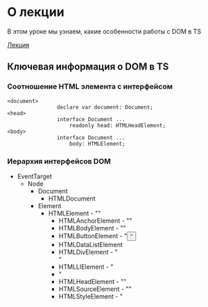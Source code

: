 # О лекции

В этом уроке мы узнаем, какие особенности работы с DOM в TS

[Лекция](https://campfire-school.com/courses/polnyy-kurs-po-typescript-react/episode/53)


## Ключевая информация о DOM в TS 

### Соотношение HTML элемента с интерфейсом 

````text
<document>           
                declare var document: Document;
<head>
                interface Document ...
                    readonly head: HTMLHeadElement;
<body>
                interface Document ...
                    body: HTMLElement;
````

### Иерархия интерфейсов DOM

* EventTarget
  * Node
    * Document
      * HTMLDocument
    * Element
      * HTMLElement - "<html>"
        * HTMLAnchorElement  - "<a>"
        * HTMLBodyElement - "<body>" 
        * HTMLButtonElement - "<button>"
        * HTMLDataListElement 
        * HTMLDivElement - "<div>"
        * HTMLLIElement - "<li>"
        * HTMLHeadElement - "<head>"
        * HTMLSourceElement - "<source>"
        * HTMLStyleElement - "<style>"


### Объявление интерфейсов:

````ts
interface Document extends Node, DocumentOrShadowRoot, FontFaceSource, GlobalEventHandlers, NonElementParentNode, ParentNode, XPathEvaluatorBase{}
interface Element extends Node, ARIAMixin, Animatable, ChildNode, InnerHTML, NonDocumentTypeChildNode, ParentNode, Slottable{}
interface ElementCSSInlineStyle {}
interface EventTarget {}
interface HTMLAnchorElement extends HTMLElement, HTMLHyperlinkElementUtils {}
interface HTMLDataListElement extends HTMLElement {}
interface HTMLDocument extends Document {}
interface HTMLDivElement extends HTMLElement {}
interface HTMLElement extends Element, ElementCSSInlineStyle, ElementContentEditable, GlobalEventHandlers, HTMLOrSVGElement{}
interface HTMLBodyElement extends HTMLElement, WindowEventHandlers{}
interface HTMLButtonElement extends HTMLElement {}
interface HTMLLIElement extends HTMLElement {}
interface HTMLHeadElement extends HTMLElement {}
interface HTMLSourceElement extends HTMLElement {}
interface HTMLStyleElement extends HTMLElement, LinkStyle {}
interface HTMLHyperlinkElementUtils {}
interface Node extends EventTarget {}
````

## Дополнительные материаллы

* EN [DOM Manipulation](https://www.typescriptlang.org/docs/handbook/dom-manipulation.html#handbook-content)
* [dom.generated.d.ts github/microsoft/TypeScript](https://github.com/microsoft/TypeScript/blob/main/src/lib/dom.generated.d.ts)
@see [dom.generated.d.ts в этом проекте](./dom-interfaces/vscode/dom.generated.d.ts)
* EN [mozilla: HTML_DOM_API](https://developer.mozilla.org/en-US/docs/Web/API/HTML_DOM_API)

## Run

````shell
tsc ./010-demo/index.ts
````